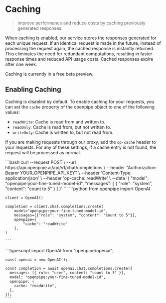 # Caching

>  Improve performance and reduce costs by caching previously generated responses.

When caching is enabled, our service stores the responses generated for each unique request. If an identical request is made in the future, instead of processing the request again, the cached response is instantly returned. This eliminates the need for redundant computations, resulting in faster response times and reduced API usage costs.
Cached responses expire after one week.

Caching is currently in a free beta preview.

## Enabling Caching

Caching is disabled by default. To enable caching for your requests, you can set the `cache` property of the openpipe object to one of the following values:

* `readWrite`: Cache is read from and written to.
* `readOnly`: Cache is read from, but not written to.
* `writeOnly`: Cache is written to, but not read from.

If you are making requests through our proxy, add the `op-cache` header to your requests. For any of these settings, if a cache entry is not found, the request will be processed as normal.

<Tabs>
  <Tab title="cURL Request">
    ```bash
    curl --request POST \
      --url https://api.openpipe.ai/api/v1/chat/completions \
      --header "Authorization: Bearer YOUR_OPENPIPE_API_KEY" \
      --header 'Content-Type: application/json' \
      --header 'op-cache: readWrite' \
      --data '{
      "model": "openpipe:your-fine-tuned-model-id",
      "messages": [
        {
          "role": "system",
          "content": "count to 5"
        }
      ]
    }'
    ```
  </Tab>

  <Tab title="Python">
    ```python
    from openpipe import OpenAI

    client = OpenAI()

    completion = client.chat.completions.create(
        model="openpipe:your-fine-tuned-model-id",
        messages=[{"role": "system", "content": "count to 5"}],
        openpipe={
            "cache": "readWrite"
        },
    )

    ```
  </Tab>

  <Tab title="NodeJS">
    ```typescript
    import OpenAI from "openpipe/openai";

    const openai = new OpenAI();

    const completion = await openai.chat.completions.create({
      messages: [{ role: "user", content: "count to 5" }],
      model: "openpipe:your-fine-tuned-model-id",
      openpipe: {
        cache: "readWrite",
      },
    });
    ```
  </Tab>
</Tabs>
